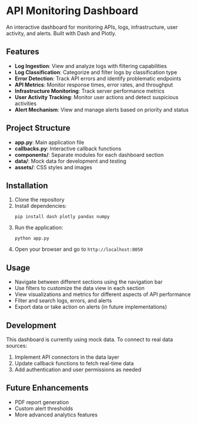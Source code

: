 # API Monitoring Dashboard

An interactive dashboard for monitoring APIs, logs, infrastructure, user activity, and alerts. Built with Dash and Plotly.

## Features

- **Log Ingestion**: View and analyze logs with filtering capabilities
- **Log Classification**: Categorize and filter logs by classification type
- **Error Detection**: Track API errors and identify problematic endpoints
- **API Metrics**: Monitor response times, error rates, and throughput
- **Infrastructure Monitoring**: Track server performance metrics
- **User Activity Tracking**: Monitor user actions and detect suspicious activities
- **Alert Mechanism**: View and manage alerts based on priority and status

## Project Structure

- **app.py**: Main application file
- **callbacks.py**: Interactive callback functions
- **components/**: Separate modules for each dashboard section
- **data/**: Mock data for development and testing
- **assets/**: CSS styles and images

## Installation

1. Clone the repository
2. Install dependencies:
   ```
   pip install dash plotly pandas numpy
   ```
3. Run the application:
   ```
   python app.py
   ```
4. Open your browser and go to `http://localhost:8050`

## Usage

- Navigate between different sections using the navigation bar
- Use filters to customize the data view in each section
- View visualizations and metrics for different aspects of API performance
- Filter and search logs, errors, and alerts
- Export data or take action on alerts (in future implementations)

## Development

This dashboard is currently using mock data. To connect to real data sources:

1. Implement API connectors in the data layer
2. Update callback functions to fetch real-time data
3. Add authentication and user permissions as needed

## Future Enhancements

- PDF report generation
- Custom alert thresholds
- More advanced analytics features
